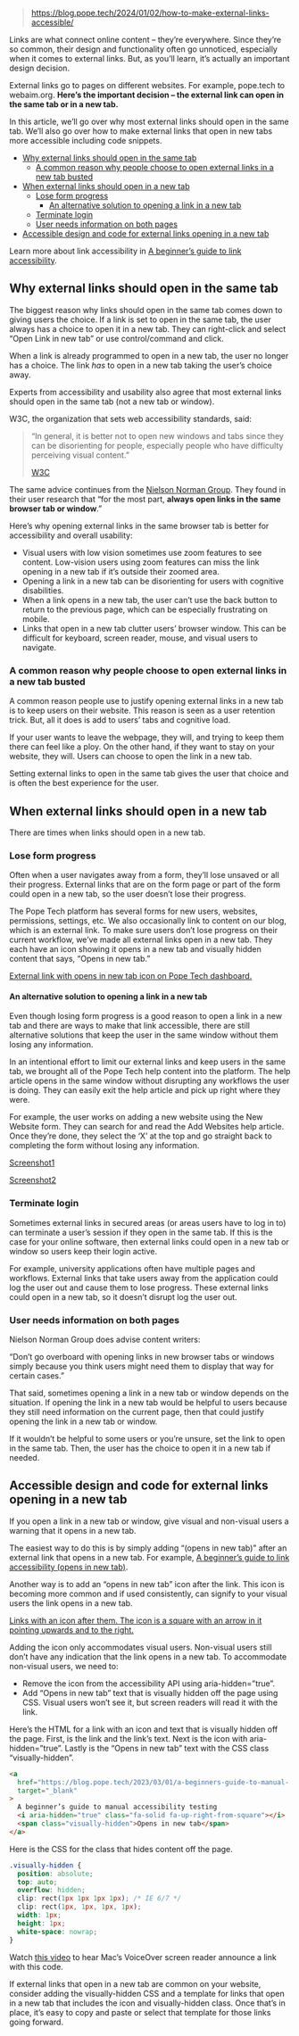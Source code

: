 
> https://blog.pope.tech/2024/01/02/how-to-make-external-links-accessible/

Links are what connect online content – they’re everywhere. Since they’re so common, their design and functionality often go unnoticed, especially when it comes to external links. But, as you’ll learn, it’s actually an important design decision.

External links go to pages on different websites. For example, pope.tech to webaim.org. **Here’s the important decision – the external link can open in the same tab or in a new tab.**

In this article, we’ll go over why most external links should open in the same tab. We’ll also go over how to make external links that open in new tabs more accessible including code snippets.

- [Why external links should open in the same tab](#why-external-links-should-open-in-the-same-tab)
  - [A common reason why people choose to open external links in a new tab busted](#a-common-reason-why-people-choose-to-open-external-links-in-a-new-tab-busted)
- [When external links should open in a new tab](#when-external-links-should-open-in-a-new-tab)
  - [Lose form progress](#lose-form-progress)
    - [An alternative solution to opening a link in a new tab](#an-alternative-solution-to-opening-a-link-in-a-new-tab)
  - [Terminate login](#terminate-login)
  - [User needs information on both pages](#user-needs-information-on-both-pages)
- [Accessible design and code for external links opening in a new tab](#accessible-design-and-code-for-external-links-opening-in-a-new-tab)

Learn more about link accessibility in [A beginner’s guide to link accessibility](https://blog.pope.tech/2023/01/01/link-accessibility/).

## Why external links should open in the same tab

The biggest reason why links should open in the same tab comes down to giving users the choice. If a link is set to open in the same tab, the user always has a choice to open it in a new tab. They can right-click and select “Open Link in new tab” or use control/command and click.

When a link is already programmed to open in a new tab, the user no longer has a choice. The link _has_ to open in a new tab taking the user’s choice away.

Experts from accessibility and usability also agree that most external links should open in the same tab (not a new tab or window).

W3C, the organization that sets web accessibility standards, said:

> “In general, it is better not to open new windows and tabs since they can be disorienting for people, especially people who have difficulty perceiving visual content.”
>
> [W3C](https://www.w3.org/TR/WCAG20-TECHS/G200.html)

The same advice continues from the [Nielson Norman Group](https://www.nngroup.com/articles/new-browser-windows-and-tabs/). They found in their user research that “for the most part, **always** **open links in the same browser tab or window**.”

Here’s why opening external links in the same browser tab is better for accessibility and overall usability:

- Visual users with low vision sometimes use zoom features to see content. Low-vision users using zoom features can miss the link opening in a new tab if it’s outside their zoomed area.
- Opening a link in a new tab can be disorienting for users with cognitive disabilities.
- When a link opens in a new tab, the user can’t use the back button to return to the previous page, which can be especially frustrating on mobile.
- Links that open in a new tab clutter users’ browser window. This can be difficult for keyboard, screen reader, mouse, and visual users to navigate.

### A common reason why people choose to open external links in a new tab busted

A common reason people use to justify opening external links in a new tab is to keep users on their website. This reason is seen as a user retention trick. But, all it does is add to users’ tabs and cognitive load.

If your user wants to leave the webpage, they will, and trying to keep them there can feel like a ploy. On the other hand, if they want to stay on your website, they will. Users can choose to open the link in a new tab.

Setting external links to open in the same tab gives the user that choice and is often the best experience for the user.

## When external links should open in a new tab

There are times when links should open in a new tab.

### Lose form progress

Often when a user navigates away from a form, they’ll lose unsaved or all their progress. External links that are on the form page or part of the form could open in a new tab, so the user doesn’t lose their progress.

The Pope Tech platform has several forms for new users, websites, permissions, settings, etc. We also occasionally link to content on our blog, which is an external link. To make sure users don’t lose progress on their current workflow, we’ve made all external links open in a new tab. They each have an icon showing it opens in a new tab and visually hidden content that says, “Opens in new tab.”

[External link with opens in new tab icon on Pope Tech dashboard.](https://blog.pope.tech/wp-content/uploads/2023/12/Screenshot-2023-12-07-at-3.43.11-PM-1024x226.png)

#### An alternative solution to opening a link in a new tab

Even though losing form progress is a good reason to open a link in a new tab and there are ways to make that link accessible, there are still alternative solutions that keep the user in the same window without them losing any information.

In an intentional effort to limit our external links and keep users in the same tab, we brought all of the Pope Tech help content into the platform. The help article opens in the same window without disrupting any workflows the user is doing. They can easily exit the help article and pick up right where they were.

For example, the user works on adding a new website using the New Website form. They can search for and read the Add Websites help article. Once they’re done, they select the ‘X’ at the top and go straight back to completing the form without losing any information.

[Screenshot1](https://blog.pope.tech/wp-content/uploads/2023/12/Screenshot-2023-12-21-at-12.04.13-PM-1024x480.png)

[Screenshot2](https://blog.pope.tech/wp-content/uploads/2023/12/Screenshot-2023-12-21-at-12.04.28-PM-1024x474.png)

### Terminate login

Sometimes external links in secured areas (or areas users have to log in to) can terminate a user’s session if they open in the same tab. If this is the case for your online software, then external links could open in a new tab or window so users keep their login active.

For example, university applications often have multiple pages and workflows. External links that take users away from the application could log the user out and cause them to lose progress. These external links could open in a new tab, so it doesn’t disrupt log the user out.

### User needs information on both pages

Nielson Norman Group does advise content writers:

“Don’t go overboard with opening links in new browser tabs or windows simply because you think users might need them to display that way for certain cases.”

That said, sometimes opening a link in a new tab or window depends on the situation. If opening the link in a new tab would be helpful to users because they still need information on the current page, then that could justify opening the link in a new tab or window.

If it wouldn’t be helpful to some users or you’re unsure, set the link to open in the same tab. Then, the user has the choice to open it in a new tab if needed.

## Accessible design and code for external links opening in a new tab

If you open a link in a new tab or window, give visual and non-visual users a warning that it opens in a new tab.

The easiest way to do this is by simply adding “(opens in new tab)” after an external link that opens in a new tab. For example, [A beginner’s guide to link accessibility (opens in new tab)](https://blog.pope.tech/2023/01/01/link-accessibility/).

Another way is to add an “opens in new tab” icon after the link. This icon is becoming more common and if used consistently, can signify to your visual users the link opens in a new tab.

[Links with an icon after them. The icon is a square with an arrow in it pointing upwards and to the right.](https://blog.pope.tech/wp-content/uploads/2023/12/Screenshot-2023-12-12-at-3.09.09-PM-1024x289.png)

Adding the icon only accommodates visual users. Non-visual users still don’t have any indication that the link opens in a new tab. To accommodate non-visual users, we need to:

- Remove the icon from the accessibility API using aria-hidden=”true”.
- Add “Opens in new tab” text that is visually hidden off the page using CSS. Visual users won’t see it, but screen readers will read it with the link.

Here’s the HTML for a link with an icon and text that is visually hidden off the page. First, is the link and the link’s text. Next is the icon with aria-hidden=”true”. Lastly is the “Opens in new tab” text with the CSS class “visually-hidden”.

```html
<a
  href="https://blog.pope.tech/2023/03/01/a-beginners-guide-to-manual-  accessibility-testing/"
  target="_blank"
>
  A beginner’s guide to manual accessibility testing
  <i aria-hidden="true" class="fa-solid fa-up-right-from-square"></i>
  <span class="visually-hidden">Opens in new tab</span>
</a>
```

Here is the CSS for the class that hides content off the page.

```css
.visually-hidden {
  position: absolute;
  top: auto;
  overflow: hidden;
  clip: rect(1px 1px 1px 1px); /* IE 6/7 */
  clip: rect(1px, 1px, 1px, 1px);
  width: 1px;
  height: 1px;
  white-space: nowrap;
}
```

Watch [this video](https://www.youtube.com/watch?v=Ti2sT7-9VSI) to hear Mac’s VoiceOver screen reader announce a link with this code.

If external links that open in a new tab are common on your website, consider adding the visually-hidden CSS and a template for links that open in a new tab that includes the icon and visually-hidden class. Once that’s in place, it’s easy to copy and paste or select that template for those links going forward.
